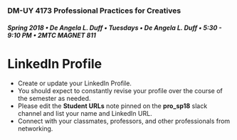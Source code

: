 ### DM-UY 4173 Professional Practices for Creatives
##### Spring 2018 • De Angela L. Duff • Tuesdays • De Angela L. Duff • 5:30 - 9:10 PM • 2MTC MAGNET 811

# LinkedIn Profile

* Create or update your LinkedIn Profile.
* You should expect to constantly revise your profile over the course of the semester as needed. 
* Please edit the **Student URLs** note pinned on the **pro_sp18** slack channel and list your name and LinkedIn URL.
* Connect with your classmates, professors, and other professionals from networking.



